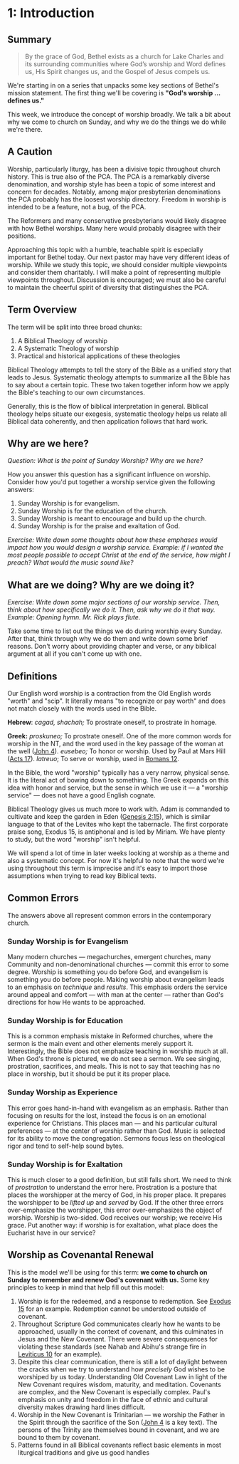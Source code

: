 # 1: Introduction

## Summary

> By the grace of God, Bethel exists as a church for Lake Charles and its surrounding communities where God’s worship and Word defines us, His Spirit changes us, and the Gospel of Jesus compels us.

We're starting in on a series that unpacks some key sections of Bethel's mission statement. The first thing we'll be covering is **"God's worship ... defines us."**

This week, we introduce the concept of worship broadly. We talk a bit about why we come to church on Sunday, and why we do the things we do while we're there.

## A Caution

Worship, particularly liturgy, has been a divisive topic throughout church history. This is true also of the PCA. The PCA is a remarkably diverse denomination, and worship style has been a topic of some interest and concern for decades. Notably, among major presbyterian denominations the PCA probably has the loosest worship directory. Freedom in worship is intended to be a feature, not a bug, of the PCA.

The Reformers and many conservative presbyterians would likely disagree with how Bethel worships. Many here would probably disagree with their positions.

Approaching this topic with a humble, teachable spirit is especially important for Bethel today. Our next pastor may have very different ideas of worship. While we study this topic, we should consider multiple viewpoints and consider them charitably. I will make a point of representing multiple viewpoints throughout. Discussion is encouraged; we must also be careful to maintain the cheerful spirit of diversity that distinguishes the PCA.

## Term Overview

The term will be split into three broad chunks:

1. A Biblical Theology of worship
2. A Systematic Theology of worship
3. Practical and historical applications of these theologies

Biblical Theology attempts to tell the story of the Bible as a unified story that leads to Jesus. Systematic theology attempts to summarize all the Bible has to say about a certain topic. These two taken together inform how we apply the Bible's teaching to our own circumstances.

Generally, this is the flow of biblical interpretation in general. Biblical theology helps situate our exegesis, systematic theology helps us relate all Biblical data coherently, and then application follows that hard work.

## Why are we here?

_Question: What is the point of Sunday Worship? Why are we here?_

How you answer this question has a significant influence on worship. Consider how you'd put together a worship service given the following answers:

1. Sunday Worship is for evangelism.
2. Sunday Worship is for the education of the church.
3. Sunday Worship is meant to encourage and build up the church.
4. Sunday Worship is for the praise and exaltation of God.

_Exercise: Write down some thoughts about how these emphases would impact how you would design a worship service. Example: if I wanted the most people possible to accept Christ at the end of the service, how might I preach? What would the music sound like?_

## What are we doing? Why are we doing it?

_Exercise: Write down some major sections of our worship service. Then, think about how specifically we do it. Then, ask why we do it that way. Example: Opening hymn. Mr. Rick plays flute._

Take some time to list out the things we do during worship every Sunday. After that, think through why we do them and write down some brief reasons. Don't worry about providing chapter and verse, or any biblical argument at all if you can't come up with one.

##  Definitions

Our English word worship is a contraction from the Old English words "worth" and "scip". It literally means "to recognize or pay worth" and does not match closely with the words used in the Bible.

**Hebrew**: _cagad, shachah;_ To prostrate oneself, to prostrate in homage. 

**Greek:** _proskuneo;_ To prostrate oneself. One of the more common words for worship in the NT, and the word used in the key passage of the woman at the well ([John 4](https://www.biblegateway.com/passage/?search=John+4&version=NASB)). _eusebeo;_ To honor or worship. Used by Paul at Mars Hill ([Acts 17](https://www.biblegateway.com/passage/?search=Acts+17&version=NASB)). _latreuo_; To serve or worship, used in [Romans 12](https://www.biblegateway.com/passage/?search=Romans+12&version=NASB).

In the Bible, the word "worship" typically has a very narrow, physical sense. It is the literal act of bowing down to something. The Greek expands on this idea with honor and service, but the sense in which we use it — a "worship service" — does not have a good English cognate.

Biblical Theology gives us much more to work with. Adam is commanded to cultivate and keep the garden in Eden ([Genesis 2:15](https://biblehub.com/nasb/genesis/2.htm)), which is similar language to that of the Levites who kept the tabernacle. The first corporate praise song, Exodus 15, is antiphonal and is led by Miriam. We have plenty to study, but the word "worship" isn't helpful.

We will spend a lot of time in later weeks looking at worship as a theme and also a systematic concept. For now it's helpful to note that the word we're using throughout this term is imprecise and it's easy to import those assumptions when trying to read key Biblical texts.

## Common Errors

The answers above all represent common errors in the contemporary church.

### Sunday Worship is for Evangelism

Many modern churches — megachurches, emergent churches, many Community and non-denominational churches — commit this error to some degree. Worship is something you do before God, and evangelism is something you do before people. Making worship about evangelism leads to an emphasis on _technique_ and _results_. This emphasis orders the service around appeal and comfort — with man at the center — rather than God's directions for how He wants to be approached.

### Sunday Worship is for Education

This is a common emphasis mistake in Reformed churches, where the sermon is the main event and other elements merely support it. Interestingly, the Bible does not emphasize teaching in worship much at all. When God's throne is pictured, we do not see a sermon. We see singing, prostration, sacrifices, and meals. This is not to say that teaching has no place in worship, but it should be put it its proper place.

### Sunday Worship as Experience

This error goes hand-in-hand with evangelism as an emphasis. Rather than focusing on results for the lost, instead the focus is on an emotional experience for Christians. This places man — and his particular cultural preferences — at the center of worship rather than God. Music is selected for its ability to move the congregation. Sermons focus less on theological rigor and tend to self-help sound bytes.

### Sunday Worship is for Exaltation

This is much closer to a good definition, but still falls short. We need to think of _prostration_ to understand the error here. Prostration is a posture that places the worshipper at the mercy of God, in his proper place. It prepares the worshipper to be _lifted up_ and _served_ by God. If the other three errors over-emphasize the worshipper, this error over-emphasizes the object of worship. Worship is two-sided. God receives our worship; we receive His grace. Put another way: if worship is for exaltation, what place does the Eucharist have in our service?

## Worship as Covenantal Renewal

This is the model we'll be using for this term: **we come to church on Sunday to remember and renew God's covenant with us.** Some key principles to keep in mind that help fill out this model:

1. Worship is for the redeemed, and a response to redemption. See [Exodus 15](https://www.biblegateway.com/passage/?search=Exodus+15&version=NASB) for an example. Redemption cannot be understood outside of covenant.
2. Throughout Scripture God communicates clearly how he wants to be approached, usually in the context of covenant, and this culminates in Jesus and the New Covenant. There were severe consequences for violating these standards (see Nahab and Abihu's strange fire in [Leviticus 10](https://biblehub.com/nasb/leviticus/10.htm) for an example).
3. Despite this clear communication, there is still a lot of daylight between the cracks when we try to understand how _precisely_ God wishes to be worshiped by us today. Understanding Old Covenant Law in light of the New Covenant requires wisdom, maturity, and meditation. Covenants are complex, and the New Covenant is especially complex. Paul's emphasis on unity and freedom in the face of ethnic and cultural diversity makes drawing hard lines difficult.
4. Worship in the New Covenant is Trinitarian — we worship the Father in the Spirit through the sacrifice of the Son ([John 4](https://biblehub.com/nasb/john/4.htm) is a key text). The persons of the Trinity are themselves bound in covenant, and we are bound to them by covenant.
5. Patterns found in all Biblical covenants reflect basic elements in most liturgical traditions and give us good handles 



